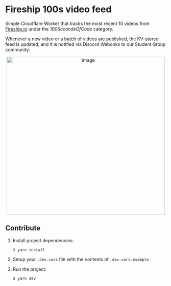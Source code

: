 # Fireship 100s video feed

Simple Cloudflare Worker that tracks the most recent 10 videos from [Fireship.io](https://www.youtube.com/channel/UCsBjURrPoezykLs9EqgamOA) under the _100SecondsOfCode_ category.

Whenever a new video or a batch of videos are published, the KV-stored feed is updated, and it is notified via Discord Webooks to our Student Group community:

<p align="center">
  <img width="496" alt="image" src="https://user-images.githubusercontent.com/4632429/155833697-79a42f67-bc8c-42e9-8932-14486cd4d208.png">
</p>


## Contribute

1. Install project dependencies:

   `$ yarn install`

2. Setup your `.dev.vars` file with the contents of `.dev.vars.example`

3. Run the project:

   `$ yarn dev`
